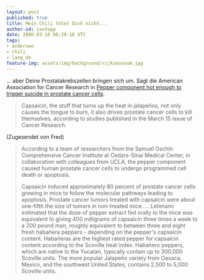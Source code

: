 ```yaml
---
layout: post
published: true
title: Mein Chili tötet Dich nicht...
author-id: isotopp
date: 2006-03-16 06:29:16 UTC
tags:
- anderswo
- chili
- lang_de
feature-img: assets/img/background/rijksmuseum.jpg
---
```

... aber Deine Prostatakrebszellen bringen sich um. Sagt die American Association for Cancer Research in <a href="http://www.eurekalert.org/pub_releases/2006-03/aafc-pch031306.php">Pepper component hot enough to trigger suicide in prostate cancer cells</a>. <blockquote> Capsaicin, the stuff that turns up the heat in jalapeños, not only causes the tongue to burn, it also drives prostate cancer cells to kill themselves, according to studies published in the March 15 issue of Cancer Research.</blockquote>

(Zugesendet von Fred)

<blockquote> According to a team of researchers from the Samuel Oschin Comprehensive Cancer Institute at Cedars-Sinai Medical Center, in collaboration with colleagues from UCLA, the pepper component caused human prostate cancer cells to undergo programmed cell death or apoptosis. 

Capsaicin induced approximately 80 percent of prostate cancer cells growing in mice to follow the molecular pathways leading to apoptosis. Prostate cancer tumors treated with capsaicin were about one-fifth the size of tumors in non-treated mice.
...
Lehmann estimated that the dose of pepper extract fed orally to the mice was equivalent to giving 400 milligrams of capsaicin three times a week to a 200 pound man, roughly equivalent to between three and eight fresh habañera peppers - depending on the pepper's capsaicin content. Habañeras are the highest rated pepper for capsaicin content according to the Scoville heat index. Habañero peppers, which are native to the Yucatan, typically contain up to 300,000 Scoville units. The more popular Jalapeño variety from Oaxaca, Mexico, and the southwest United States, contains 2,500 to 5,000 Scoville units.</blockquote>

